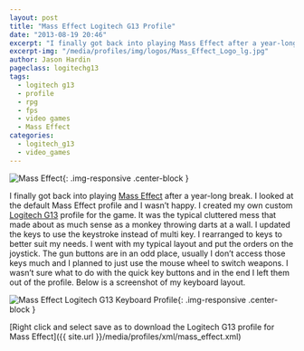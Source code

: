 ```yaml
---
layout: post
title: "Mass Effect Logitech G13 Profile"
date: "2013-08-19 20:46"
excerpt: "I finally got back into playing Mass Effect after a year-long break. I looked at the default Mass Effect profile and I wasn’t happy. It was the typical cluttered mess that made about as much sense as a monkey throwing darts at a wall."
excerpt-img: "/media/profiles/img/logos/Mass_Effect_Logo_lg.jpg"
author: Jason Hardin
pageclass: logitechg13
tags:
  - logitech g13
  - profile
  - rpg
  - fps
  - video games
  - Mass Effect
categories:
  - logitech_g13
  - video_games
---
```

![Mass Effect]({{site.url}}/media/profiles/img/logos/Mass_Effect_Logo_lg.jpg){: .img-responsive  .center-block }

I finally got back into playing [Mass Effect](http://masseffect.bioware.com/) after a year-long break. I looked at the default Mass Effect profile and I wasn’t happy. I created my own custom [Logitech G13](http://gaming.logitech.com/en-us/product/g13-advanced-gameboard) profile for the game. It was the typical cluttered mess that made about as much sense as a monkey throwing darts at a wall. I updated the keys to use the keystroke instead of multi key. I rearranged to keys to better suit my needs. I went with my typical layout and put the orders on the joystick. The gun buttons are in an odd place, usually I don’t access those keys much and I planned to just use the mouse wheel to switch weapons. I wasn’t sure what to do with the quick key buttons and in the end I left them out of the profile. Below is a screenshot of my keyboard layout.

![Mass Effect Logitech G13 Keyboard Profile]({{site.url}}/media/profiles/img/mass_effect_keyboard_layout.png){: .img-responsive  .center-block }

[Right click and select save as to download the Logitech G13 profile for Mass Effect]({{ site.url }}/media/profiles/xml/mass_effect.xml)

